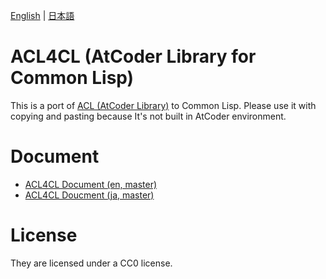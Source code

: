[English](README.md) | [日本語](README.ja.md)

# ACL4CL (AtCoder Library for Common Lisp)
This is a port of [ACL (AtCoder Library)](https://github.com/atcoder/ac-library) to Common Lisp.
Please use it with copying and pasting because It's not built in AtCoder environment.

# Document

- [ACL4CL Document (en, master)](https://linuxmetel.github.io/acl4cl/document_en/)
- [ACL4CL Doucment (ja, master)](https://linuxmetel.github.io/acl4cl/document_ja/)

# License
They are licensed under a CC0 license.
